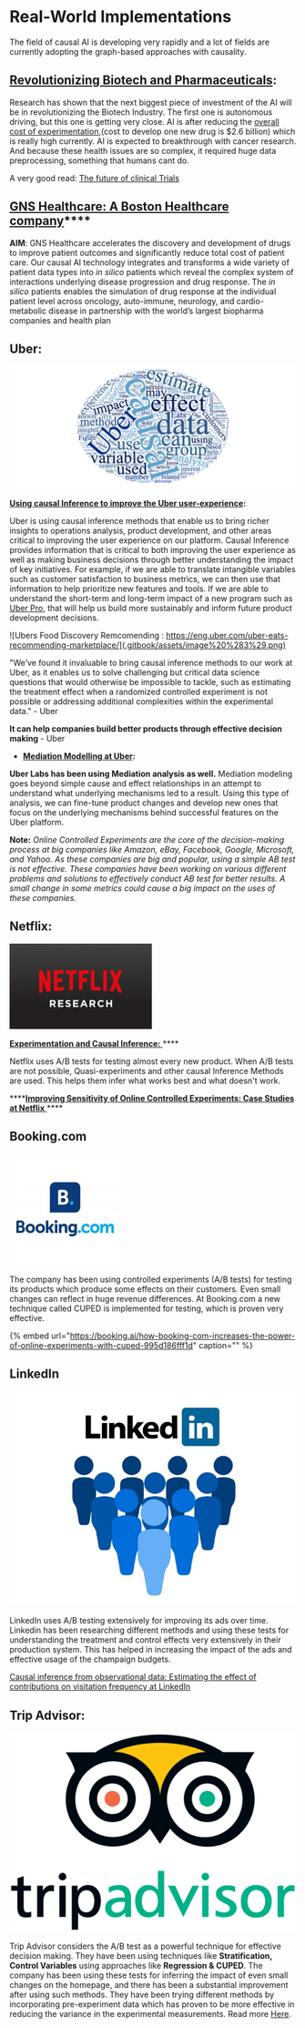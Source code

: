 # Real-World Implementations

The field of causal AI is developing very rapidly and a lot of fields are currently adopting the graph-based approaches with causality.

## [**Revolutionizing Biotech and Pharmaceuticals**](https://opendatascience.com/fastest-growing-sectors-of-ai-investment/)**:**

Research has shown that the next biggest piece of investment of the AI will be in revolutionizing the Biotech Industry. The first one is autonomous driving, but this one is getting very close. AI is after reducing the [overall cost of experimentation](https://www.policymed.com/2014/12/a-tough-road-cost-to-develop-one-new-drug-is-26-billion-approval-rate-for-drugs-entering-clinical-de.html),\(cost to develop one new drug is $2.6 billion\) which is really high currently. AI is expected to breakthrough with cancer research. And because these health issues are so complex, it required huge data preprocessing, something that humans cant do.

A very good read: [The future of clinical Trials](https://www.cbinsights.com/research/clinical-trials-ai-tech-disruption/)

## [**GNS Healthcare: A Boston Healthcare company**](https://www.gnshealthcare.com/)\*\*\*\*

**AIM**: GNS Healthcare accelerates the discovery and development of drugs to improve patient outcomes and significantly reduce total cost of patient care. Our causal AI technology integrates and transforms a wide variety of patient data types into _in silico_ patients which reveal the complex system of interactions underlying disease progression and drug response. The _in silico_ patients enables the simulation of drug response at the individual patient level across oncology, auto-immune, neurology, and cardio-metabolic disease in partnership with the world’s largest biopharma companies and health plan

## **Uber:**

![](.gitbook/assets/image%20%2854%29.png)

[**Using causal Inference to improve the Uber user-experience**](https://eng.uber.com/causal-inference-at-uber/)**:**

Uber is using causal inference methods that enable us to bring richer insights to operations analysis, product development, and other areas critical to improving the user experience on our platform. Causal Inference provides information that is critical to both improving the user experience as well as making business decisions through better understanding the impact of key initiatives. For example, if we are able to translate intangible variables such as customer satisfaction to business metrics, we can then use that information to help prioritize new features and tools. If we are able to understand the short-term and long-term impact of a new program such as [Uber Pro](https://www.uber.com/newsroom/uberpro/), that will help us build more sustainably and inform future product development decisions.

![Ubers Food Discovery Remcomending : https://eng.uber.com/uber-eats-recommending-marketplace/](.gitbook/assets/image%20%283%29.png)

"We’ve found it invaluable to bring causal inference methods to our work at Uber, as it enables us to solve challenging but critical data science questions that would otherwise be impossible to tackle, such as estimating the treatment effect when a randomized controlled experiment is not possible or addressing additional complexities within the experimental data." - Uber

**It can help companies build better products through effective decision making** - Uber

* [**Mediation Modelling at Uber**](https://eng.uber.com/mediation-modeling/)**:**

**Uber Labs has been using Mediation analysis as well.** Mediation modeling goes beyond simple cause and effect relationships in an attempt to understand what underlying mechanisms led to a result. Using this type of analysis, we can fine-tune product changes and develop new ones that focus on the underlying mechanisms behind successful features on the Uber platform.

**Note:** _Online Controlled Experiments are the core of the decision-making process at big companies like Amazon, eBay, Facebook, Google, Microsoft, and Yahoo. As these companies are big and popular, using a simple AB test is not effective. These companies have been working on various different problems and solutions to effectively conduct AB test for better results. A small change in some metrics could cause a big impact on the uses of these companies._

## **Netflix:**

![](.gitbook/assets/image%20%2856%29.png)

[**Experimentation and Causal Inference:** ](https://research.netflix.com/research-area/experimentation-and-causal-inference)\*\*\*\*

Netflix uses A/B tests for testing almost every new product. When A/B tests are not possible, Quasi-experiments and other causal Inference Methods are used. This helps them infer what works best and what doesn't work.

\*\*\*\*[**Improving Sensitivity of Online Controlled Experiments: Case Studies at Netflix** ](https://www.kdd.org/kdd2016/papers/files/adp0945-xieA.pdf)\*\*\*\*

## **Booking.com**

![](.gitbook/assets/image%20%2853%29.png)

The company has been using controlled experiments \(A/B tests\) for testing its products which produce some effects on their customers. Even small changes can reflect in huge revenue differences. At Booking.com a new technique called CUPED is implemented for testing, which is proven very effective.

{% embed url="https://booking.ai/how-booking-com-increases-the-power-of-online-experiments-with-cuped-995d186fff1d" caption="" %}

## **LinkedIn**

![](.gitbook/assets/image%20%2855%29.png)

LinkedIn uses A/B testing extensively for improving its ads over time. Linkedin has been researching different methods and using these tests for understanding the treatment and control effects very extensively in their production system. This has helped in increasing the impact of the ads and effective usage of the champaign budgets.

[Causal inference from observational data: Estimating the effect of contributions on visitation frequency at LinkedIn](https://arxiv.org/pdf/1903.07755.pdf)

## **Trip Advisor:**

![](.gitbook/assets/image%20%2852%29.png)

Trip Advisor considers the A/B test as a powerful technique for effective decision making. They have been using techniques like **Stratification, Control Variables** using approaches like **Regression & CUPED**. The company has been using these tests for inferring the impact of even small changes on the homepage, and there has been a substantial improvement after using such methods. They have been trying different methods by incorporating pre-experiment data which has proven to be more effective in reducing the variance in the experimental measurements. Read more [Here](https://www.tripadvisor.com/engineering/reducing-a-b-test-measurement-variance-by-30/).

